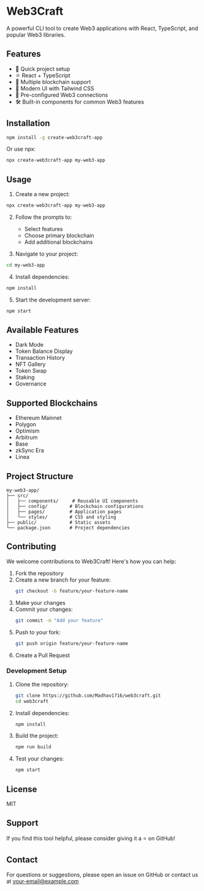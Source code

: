 # Web3Craft

A powerful CLI tool to create Web3 applications with React, TypeScript, and popular Web3 libraries.

## Features

- 🚀 Quick project setup
- ⚛️ React + TypeScript
- 🔗 Multiple blockchain support
- 🎨 Modern UI with Tailwind CSS
- 🔌 Pre-configured Web3 connections
- 🛠️ Built-in components for common Web3 features

## Installation

```bash
npm install -g create-web3craft-app
```

Or use npx:

```bash
npx create-web3craft-app my-web3-app
```

## Usage

1. Create a new project:

```bash
npx create-web3craft-app my-web3-app
```

2. Follow the prompts to:

   - Select features
   - Choose primary blockchain
   - Add additional blockchains

3. Navigate to your project:

```bash
cd my-web3-app
```

4. Install dependencies:

```bash
npm install
```

5. Start the development server:

```bash
npm start
```

## Available Features

- Dark Mode
- Token Balance Display
- Transaction History
- NFT Gallery
- Token Swap
- Staking
- Governance

## Supported Blockchains

- Ethereum Mainnet
- Polygon
- Optimism
- Arbitrum
- Base
- zkSync Era
- Linea

## Project Structure

```
my-web3-app/
├── src/
│   ├── components/     # Reusable UI components
│   ├── config/        # Blockchain configurations
│   ├── pages/         # Application pages
│   └── styles/        # CSS and styling
├── public/            # Static assets
└── package.json       # Project dependencies
```

## Contributing

We welcome contributions to Web3Craft! Here's how you can help:

1. Fork the repository
2. Create a new branch for your feature:
   ```bash
   git checkout -b feature/your-feature-name
   ```
3. Make your changes
4. Commit your changes:
   ```bash
   git commit -m "Add your feature"
   ```
5. Push to your fork:
   ```bash
   git push origin feature/your-feature-name
   ```
6. Create a Pull Request

### Development Setup

1. Clone the repository:

   ```bash
   git clone https://github.com/Madhav1716/web3craft.git
   cd web3craft
   ```

2. Install dependencies:

   ```bash
   npm install
   ```

3. Build the project:

   ```bash
   npm run build
   ```

4. Test your changes:
   ```bash
   npm start
   ```

## License

MIT

## Support

If you find this tool helpful, please consider giving it a ⭐️ on GitHub!

## Contact

For questions or suggestions, please open an issue on GitHub or contact us at [your-email@example.com](mailto:your-email@example.com)
